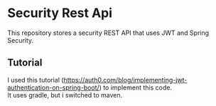 # Security Rest Api
This repository stores a security REST API  that uses JWT and Spring Security.

## Tutorial
I used this tutorial (https://auth0.com/blog/implementing-jwt-authentication-on-spring-boot/) to implement this code. <br>
It uses gradle, but i switched to maven.
